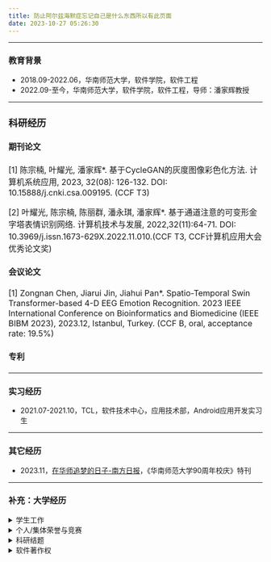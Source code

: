 ```yaml
---
title: 防止阿尔兹海默症忘记自己是什么东西所以有此页面
date: 2023-10-27 05:26:30
---
```


<!-- <img alt="个人照片" src="/images/photo.webp" style="width:32%; border-radius:100%; overflow:hidden;">

陈宗楠，在读硕士研究生 -->

***

### 教育背景

- 2018.09-2022.06，华南师范大学，软件学院，软件工程
- 2022.09-至今，华南师范大学，软件学院，软件工程，导师：潘家辉教授

***

<font size=3>

### 科研经历

#### 期刊论文

[1] 陈宗楠, 叶耀光, 潘家辉*. 基于CycleGAN的灰度图像彩色化方法. 计算机系统应用, 2023, 32(08): 126-132. DOI: 10.15888/j.cnki.csa.009195. (CCF T3)

[2] 叶耀光, 陈宗楠, 陈丽群, 潘永琪, 潘家辉*. 基于通道注意的可变形金字塔表情识别网络. 计算机技术与发展, 2022,32(11):64-71. DOI: 10.3969/j.issn.1673-629X.2022.11.010.(CCF T3, CCF计算机应用大会优秀论文奖)

#### 会议论文

[1] Zongnan Chen, Jiarui Jin, Jiahui Pan*. Spatio-Temporal Swin Transformer-based 4-D EEG Emotion Recognition. 2023 IEEE International Conference on Bioinformatics and Biomedicine (IEEE BIBM 2023), 2023.12, Istanbul, Turkey. (CCF B, oral, acceptance rate: 19.5%)

#### 专利

</font>

***

### 实习经历

- 2021.07-2021.10，TCL，软件技术中心，应用技术部，Android应用开发实习生

***

### 其它经历

- 2023.11，[在华师追梦的日子-南方日报](https://epaper.southcn.com/nfdaily/html/202311/05/content_10079865.html)，《华南师范大学90周年校庆》特刊

***

### 补充：大学经历

<details>
<summary>学生工作</summary>

- 2022.09-至今，华南师范大学，软件学院，软件工程，研2201班，生活委员
- 2018.09-2022.06，华南师范大学，软件学院，软件工程，1802班，班长兼任团支书
- 2018.09-2020.06，华南师范大学，勤工助学管理中心，宣传部，干事/副部长

</details>

<details>
<summary>个人/集体荣誉与竞赛</summary>

- 2021.09，粤港澳大湾区IT应用系统开发大赛，三等奖，《基于风格迁移的服装图像设计系统》
- 2021.08，中国高校计算机大赛2021网络技术挑战赛，华南赛区三等奖，微信小程序《小奖柜》
- 2021.08，中国高校计算机大赛2021网络技术挑战赛，华南赛区三等奖，微信小游戏《画说冬奥》
- 2021.07，第14届中国大学生计算机设计大赛交互媒体设计专业组，二等奖，微信小游戏《画说冬奥》
- 2021.07，第四届中青杯全国大学生数学建模竞赛，本科生组三等奖
- 2021.07，第一届长三角高校数学建模竞赛，本科生组二等奖
- 2021.07，第十八届五一数学建模竞赛，一等奖
- 2021.07，第十三届“中国电机工程学会杯”全国大学生电工数学建模竞赛，二等奖
- 2021.06，第十二届中国大学生服务外包创新创业大赛中部区域赛A类，三等奖
- 2021.06，第十一届MathorCup高校数学建模挑战赛，本科组三等奖
- 2021.05，华南师范大学第二十届大学生数学建模竞赛，三等奖
- 2021.05，2021年全国大学生数据统计与分析竞赛，本科生组三等奖
- 2021.05，2021微信小程序应用开发赛，华南赛区二等奖，微信小程序《当日吃啥》
- 2021.04，2021美国大学生数学建模竞赛MCM，Meritorious Winner
- 2021.04，2021美国大学生数学建模竞赛MCM，Honorable Mention
- 2021.03，软件学院第二届微信小程序应用开发赛，二等奖，微信小程序《小奖柜》
- 2021.03，2020年MathorCup高校数学建模挑战赛——大数据竞赛，本科组三等奖
- 2021.03，2020-2021年度第二届全国大学生算法设计与编程挑战赛（冬季赛），铜奖
- 2021.01，第九届数学中国数学建模国际赛(小美赛)CAMCM，Successful Participant
- 2021.01，中国大学生创意智能小程序大赛二等奖（百度智能小程序业务部的百度小程序比赛），全国二等奖（获得实习终面直通卡）
- 2020.12，2020年亚太地区大学生数学建模竞赛（APMCM），本科组 Second Price
- 2020.12，第一届“大湾区杯”粤港澳金融数学建模竞赛，三等奖
- 2020.12，2020年全国大学生数学建模竞赛，广东赛区一等奖
- 2020.12，2020年全国高校计算机能力挑战赛人工智能应用赛，参赛
- 2020.11，2020年粤港澳大湾区IT应用系统开发大赛，佛山赛区三等奖
- 2020.11，2020-2021年度第二届全国大学生算法设计与编程挑战赛（秋季赛），铜奖
- 2020.10，第十一届蓝桥杯全国软件和信息技术专业人才赛，广东赛区Java组A组三等奖
- 2020.09，CCF计算机软件能力认证 CCF CSP，240分（前9.19%）
- 2020.09，华南师范大学勤工助学管理中心第二学期内部拓展视频评选，三等奖
- 2020.09，2019-2020学年度华南师范大学勤工助学管理中心，优秀学生干部
- 2020.09，华南师范大学软件学院2019年第二届Icode软件设计大赛，参与
- 2020.09，2020年度华南师范大学软件学院第一届微信小程序竞赛，二等奖，微信小程序《成之语百日练》
- 2020.09，2020年度华南师范大学软件学院第一届微信小游戏竞赛，二等奖，微信小游戏《舞墨》
- 2020.08，中国高校计算机大赛2020网络技术挑战赛，华南赛区三等奖
- 2020.08，第13届中国大学生计算机设计大赛中国大学生计算机设计大赛（数媒游戏与交互设计专业组-游戏设计），三等奖，微信小游戏《诗情鹊意》
- 2020.08，中国高校计算机大赛2020微信小程序应用开发赛，全国三等奖
- 2020.07，2020年数维杯暨第五届大学生数学建模竞赛，优秀奖
- 2020.07，2020年第三届中青杯全国大学生数学建模竞赛，本科生组三等奖
- 2020.07，第十届全国大学生电子商务“创新、创意及创业”挑战赛，华南师范大学校赛二等奖
- 2020.06，2020年第十届MathorCup高校数学建模挑战赛，成功参赛奖
- 2020.06，第八届“泰迪杯”数据挖掘挑战赛，广东省三等奖
- 2020.06，华南师范大学第十九届大学生数学建模竞赛（四校联赛），三等奖
- 2020.06，第六届中国“互联网+”大学生创新创业大赛，华师选拔赛优胜奖
- 2020.06，第十七届五一数学建模竞赛，二等奖
- 2020.05，2019-2020学年华南师范大学“优秀班长”
- 2020.05，第十三届“认证杯”数学中国数学建模网络挑战赛，全国比赛第二阶段三等奖
- 2020.05，2020美国大学生数学建模竞赛MCM，Honorable Mention
- 2020.04，第十三届“认证杯”数学中国数学建模网络挑战赛，全国比赛第一阶段三等奖
- 2020.03，第八届数学中国数学建模国际赛(小美赛)CAMCM，Outstanding Winner
- 2019.12，华南师范大学软件学院社会主义核心价值观敬业之星
- 2019.12，2019年亚太地区大学生数学建模竞赛（APMCM），Second Price
- 2019.11，2019年全国大学生数学建模竞赛，广东赛区一等奖
- 2019.11，华南师范大学大学生暑期社会实践活动“青春心向党，建功新时代”社会实践活动，优秀团队
- 2019.11，第十一届全国大学生数学竞赛暨第九届广东省大学生数学竞赛（非专业组），三等奖
- 2019.10，华南师范大学软件学院易班元素展示大赛，班级团体奖二等奖
- 2019.07，第九届全国大学生电子商务“创新、创意及创业”挑战赛，广东赛区省级选拔赛参赛
- 2019.06，2018-2019学年度华南师范大学勤工助学管理中心，先进工作个人
- 2019.06，第五届中国“互联网+”大学生创新创业大赛华师选拔赛暨2019“创享青春 筑梦未来”学生创新创业大赛，优胜奖
- 2019.02，华南师范大学“易班扬风采，巧绘展妙思”易班形象设计大赛LOGO赛道，银奖
- 2018.12，华南师范大学计算机学院2018年“新生杯”ACM大赛，三等奖
- 2018.12，2018-2019华南师范大学第二十五届科技学术节之大学生数学竞赛，数学思维组一等奖
- 2018.10，华南师范大学软件学院院运会立定跳远接力，第一名
- 2018.10，华南师范大学软件学院AK杯程序设计竞赛，一等奖
- 2018.09，华南师范大学2018级学生军训，军训先进个人

</details>

<details>
<summary>科研结题</summary>

- 2022.04，本科校级优秀毕业论文《基于深度学习的灰度图像彩色化方法研究》
- 2021.06，省级大创课题结题《基于生成对抗网络的服装图像风格迁移》
- 2021.06，校级团委课题结题《基于行为序列的在线学习持续参与度可视化分析》
- 2020.06，校级团委课题结题《融媒体时代中学生媒介素养现状探析》
- 2020.06，院级团委课题结题《基于SLAM技术的AR校园实景导航APP》

</details>

<details>
<summary>软件著作权</summary>

- 2021.09.09，“Cambia”基于循环生成对抗网络的服装图像风格迁移软件[简称：Cambia] V1.0
- 2021.01.13，笔诗造化软件[简称：笔诗造化] V1.0

</details>
